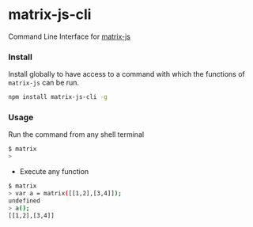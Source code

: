 matrix-js-cli
=============
Command Line Interface for [matrix-js](https://github.com/raghavgujjar/matrix)

### Install
Install globally to have access to a command with which the functions of `matrix-js` can be run.
```bash
npm install matrix-js-cli -g
```

### Usage
Run the command from any shell terminal
```bash
$ matrix
>
```
* Execute any function
```bash
$ matrix
> var a = matrix([[1,2],[3,4]]);
undefined
> a();
[[1,2],[3,4]]
```